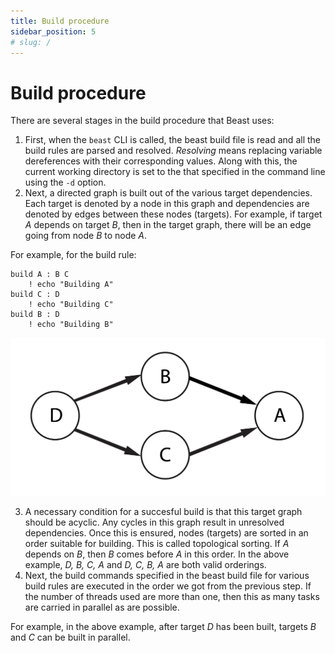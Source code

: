 ```yaml
---
title: Build procedure
sidebar_position: 5
# slug: /
---
```

# Build procedure
There are several stages in the build procedure that Beast uses:
1. First, when the `beast` CLI is called, the beast build file is read and all the build rules are parsed and resolved. *Resolving* means replacing variable dereferences with their corresponding values. Along with this, the current working directory is set to the that specified in the command line using the `-d` option.
2. Next, a directed graph is built out of the various target dependencies. Each target is denoted by a node in this graph and dependencies are denoted by edges between these nodes (targets). For example, if target *A* depends on target *B*, then in the target graph, there will be an edge going from node *B* to node *A*.

For example, for the build rule:
    
    build A : B C
        ! echo "Building A"
    build C : D
        ! echo "Building C"
    build B : D
        ! echo "Building B"
    

![dependency-graph](ex_buildProcedure_dependency.png)

3. A necessary condition for a succesful build is that this target graph should be acyclic. Any cycles in this graph result in unresolved dependencies. Once this is ensured, nodes (targets) are sorted in an order suitable for building. This is called topological sorting. If *A* depends on *B*, then *B* comes before *A* in this order. In the above example, *D, B, C, A* and *D, C, B, A* are both valid orderings.
4. Next, the build commands specified in the beast build file for various build rules are executed in the order we got from the previous step. If the number of threads used are more than one, then this as many tasks are carried in parallel as are possible.

For example, in the above example, after target *D* has been built, targets *B* and *C* can be built in parallel.
